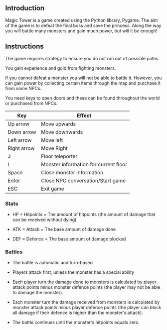 <h2>Introduction</h2>

Magic Tower is a game created using the Python library, Pygame. The aim of the game is to defeat the final boss and save the princess. Along the way you will battle many monsters and gain much power, but will it be enough!

<h2>Instructions</h2>

The game requires strategy to ensure you do not run out of possible paths. 

You gain experience and gold from fighting monsters.

If you cannot defeat a monster you will not be able to battle it. However, you can gain power by collecting certain items through the map and purchase it from some NPCs.

You need keys to open doors and these can be found throughout the world or purchased from NPCs.

Key         | Effect
------------|---------------------------------------
Up arrow    | Move upwards
Down arrow  | Move downwards
Left arrow  | Move left
Right arrow | Move Right
J           | Floor teleporter
I           | Monster information for current floor
Space       | Close monster information
Enter       | Close NPC conversation/Start game
ESC         | Exit game

<h3>Stats</h3>

* HP = Hitpoints = The amount of hitpoints (the amount of damage that can be received without dying)

* ATK = Attack = The base amount of damage done

* DEF = Defence = The base amount of damage blocked

<h3>Battles</h3>

* The battle is automatic and turn-based

* Players attack first, unless the monster has a special ability

* Each player turn the damage done to monsters is calculated by player attack points minus monster defence points (the player may not be able to damage the monster).

* Each monster turn the damage received from monsters is calculated by monster attack points minus player defence points (the player can block all damage if their defence is higher than the monster's attack).

* The battle continues until the monster's hitpoints equals zero.

